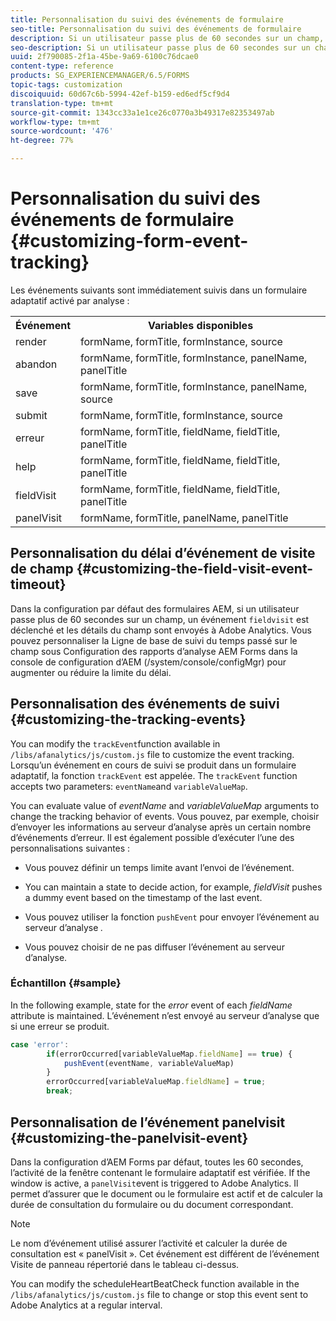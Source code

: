 ```yaml
---
title: Personnalisation du suivi des événements de formulaire
seo-title: Personnalisation du suivi des événements de formulaire
description: Si un utilisateur passe plus de 60 secondes sur un champ, un événement fieldvisit est déclenché et les détails du champ sont envoyés à Adobe SiteCatalyst.
seo-description: Si un utilisateur passe plus de 60 secondes sur un champ, un événement fieldvisit est déclenché et les détails du champ sont envoyés à Adobe SiteCatalyst.
uuid: 2f790085-2f1a-45be-9a69-6100c76dcae0
content-type: reference
products: SG_EXPERIENCEMANAGER/6.5/FORMS
topic-tags: customization
discoiquuid: 60d67c6b-5994-42ef-b159-ed6edf5cf9d4
translation-type: tm+mt
source-git-commit: 1343cc33a1e1ce26c0770a3b49317e82353497ab
workflow-type: tm+mt
source-wordcount: '476'
ht-degree: 77%

---
```



# Personnalisation du suivi des événements de formulaire {#customizing-form-event-tracking}

Les événements suivants sont immédiatement suivis dans un formulaire adaptatif activé par analyse :

<table>
 <tbody>
  <tr>
   <th>Événement</th>
   <th>Variables disponibles</th>
  </tr>
  <tr>
   <td>render</td>
   <td>formName, formTitle, formInstance, source</td>
  </tr>
  <tr>
   <td>abandon</td>
   <td>formName, formTitle, formInstance, panelName, panelTitle</td>
  </tr>
  <tr>
   <td>save</td>
   <td>formName, formTitle, formInstance, panelName, source</td>
  </tr>
  <tr>
   <td>submit</td>
   <td>formName, formTitle, formInstance, source</td>
  </tr>
  <tr>
   <td>erreur</td>
   <td>formName, formTitle, fieldName, fieldTitle, panelTitle</td>
  </tr>
  <tr>
   <td>help</td>
   <td>formName, formTitle, fieldName, fieldTitle, panelTitle</td>
  </tr>
  <tr>
   <td>fieldVisit</td>
   <td>formName, formTitle, fieldName, fieldTitle, panelTitle<br /> </td>
  </tr>
  <tr>
   <td>panelVisit</td>
   <td>formName, formTitle, panelName, panelTitle</td>
  </tr>
 </tbody>
</table>

## Personnalisation du délai d’événement de visite de champ {#customizing-the-field-visit-event-timeout}

Dans la configuration par défaut des formulaires AEM, si un utilisateur passe plus de 60 secondes sur un champ, un événement `fieldvisit` est déclenché et les détails du champ sont envoyés à Adobe Analytics. Vous pouvez personnaliser la Ligne de base de suivi du temps passé sur le champ sous Configuration des rapports d’analyse AEM Forms dans la console de configuration d’AEM (/system/console/configMgr) pour augmenter ou réduire la limite du délai.

## Personnalisation des événements de suivi {#customizing-the-tracking-events}

You can modify the `trackEvent`function available in `/libs/afanalytics/js/custom.js` file to customize the event tracking. Lorsqu’un événement en cours de suivi se produit dans un formulaire adaptatif, la fonction `trackEvent` est appelée. The `trackEvent` function accepts two parameters: `eventName`and `variableValueMap`.

You can evaluate value of *eventName* and *variableValueMap* arguments to change the tracking behavior of events. Vous pouvez, par exemple, choisir d’envoyer les informations au serveur d’analyse après un certain nombre d’événements d’erreur. Il est également possible d’exécuter l’une des personnalisations suivantes :

* Vous pouvez définir un temps limite avant l’envoi de l’événement.
* You can maintain a state to decide action, for example, *fieldVisit* pushes a dummy event based on the timestamp of the last event.
* Vous pouvez utiliser la fonction `pushEvent` pour envoyer l’événement au serveur d’analyse *.*

* Vous pouvez choisir de ne pas diffuser l’événement au serveur d’analyse.

### Échantillon {#sample}

In the following example, state for the *error* event of each *fieldName* attribute is maintained. L’événement n’est envoyé au serveur d’analyse que si une erreur se produit.

```javascript
case 'error':
        if(errorOccurred[variableValueMap.fieldName] == true) {
            pushEvent(eventName, variableValueMap)
        }
        errorOccurred[variableValueMap.fieldName] = true;
        break;
```

## Personnalisation de l’événement panelvisit {#customizing-the-panelvisit-event}

Dans la configuration d’AEM Forms par défaut, toutes les 60 secondes, l’activité de la fenêtre contenant le formulaire adaptatif est vérifiée. If the window is active, a `panelVisit`event is triggered to Adobe Analytics. Il permet d’assurer que le document ou le formulaire est actif et de calculer la durée de consultation du formulaire ou du document correspondant.

>[!NOTE]
>
>Le nom d’événement utilisé assurer l’activité et calculer la durée de consultation est « panelVisit ». Cet événement est différent de l’événement Visite de panneau répertorié dans le tableau ci-dessus.

You can modify the scheduleHeartBeatCheck function available in the `/libs/afanalytics/js/custom.js` file to change or stop this event sent to Adobe Analytics at a regular interval.
